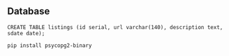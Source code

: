 ## Database 

```CREATE TABLE listings (id serial, url varchar(140), description text, sdate date);```


    pip install psycopg2-binary


